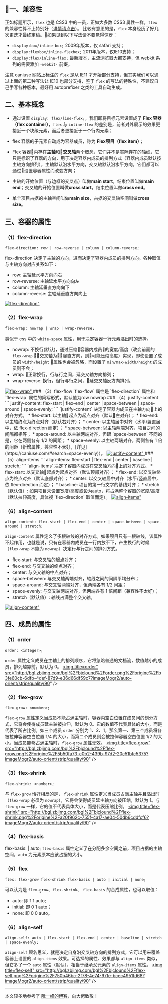 ## 一、兼容性
正如标题所示，`flex` 也是 CSS3 中的一员，正如大多数 CSS3 属性一样，`flex` 的兼容性算不上特别好（[详情请点击]("https://caniuse.com/#search=flex)）。
比较有意思的是，`flex` 本身经历了好几次更迭才最终定稿。如果见到以下写法请不要觉得惊讶：

* `display:box/inline-box;`   2009年版本，仅 safari 支持；
* `display:flexbox/inline-flexbox;`  2011年版本，仅IE10支持；
* `display:flex/inline-flex;`  最新版本，主流浏览器大都支持，但 webkit 系列的需要添加 `-webkit-` 前缀。

注意 caniuse 网站上标注的 `flex` 是从 IE11 才开始部分支持，但其实我们可以通过上面的第二种写法让 IE10 也部分支持，鉴于 `flex` 的写法的特殊性，不建议自己手写各种版本，最好用 autoprefixer 之类的工具自动生成。


## 二、基本概念
* 通过设置 `display: flex/line-flex;`，我们即将目标元素设置成了 **Flex 容器（flex container）**，`flex` 与 `inline-flex` 的差别是，前者对外展示的效果更接近一个块级元素，而后者更接近于一个行内元素；

* flex 容器的子元素自动成为容器成员，称为 **Flex项目（flex item）**；
* Flex 容器内存在**主轴**和**交叉轴**两个概念，它们并不是实际存在的轴线，它只是标识了容器的方向，用于决定容器内成员的排列方式（容器内成员默认按主轴方向排列），主轴默认沿水平方向，交叉轴默认沿水平方向，它们都可以通过设置容器属性而改变方向；
* 主轴的开始位置（与边框的交叉点）叫做**main start**，结束位置叫做**main end**；交叉轴的开始位置叫做**cross start**，结束位置叫做**cross end**。
* 单个项目占据的主轴空间叫做**main size**，占据的交叉轴空间叫做**cross size**。

## 三、容器的属性
### （1）flex-direction

```
flex-direction: row | row-reverse | column | column-reverse;
```
flex-direction 决定了主轴的方向，进而决定了容器内成员的排列方向。各种取值与主轴方向对应关系如下：
* row: 主轴延水平方向向右
* row-reverse: 主轴延水平方向向左
* column: 主轴延垂直方向向下
* column-reverse: 主轴延垂直方向向上

<a href="https://daleandmayel.github.io/daily-conf/2018-09-18(flex%20%E5%9F%BA%E7%A1%80)/flex-direction.html">
    <img title=flex-direction" src="http://bgl.zbjimg.com/bgl%2Fbjclound%2Fflex-direction.png%2Forigine%2F7c3f86ac-eed7-4444-8464-20482d347d9c?imageMogr2/auto-orient/strip/quality/90" />
</a>

### （2）flex-wrap
```
flex-wrap: nowrap | wrap | wrap-reverse;
```
类似于 css 中的 `white-space` 属性，用于决定容器一行元素溢出时的选择。
* nowrap: 不换行(默认)，通过压缩容器内成员的宽度/高度（改变前面的 `flex-wrap` 交叉轴为竖直方向，则可能压缩高度）实现，即使设置了成员的  `width/height` 属性也会被忽略，而设置了 `min/max-width/height` 的成员则不会；
* wrap: 正常换行，行与行之间，延交叉轴方向排列；
* wrap-reverse: 换行，但行与行之间，延交叉轴反方向排列。 

<a href="https://daleandmayel.github.io/daily-conf/2018-09-18(flex%20%E5%9F%BA%E7%A1%80)/flex-wrap.html">
    <img title=flex-wrap" src="http://bgl.zbjimg.com/bgl%2Fbjclound%2Fflex-wrap.png%2Forigine%2F9af22ac1-e420-4282-9d8b-b2c51e6b80ff?imageMogr2/auto-orient/strip/quality/90" />
</a>
### （3）flex-flow
`flex-flow` 属性是 `flex-direction` 属性和 `flex-wrap` 属性的简写形式，默认值为row nowrap
### （4）justify-content
```
justify-content: flex-start | flex-end | center | space-between | space-around | space-evenly;
```
`justify-content` 决定了容器内成员在主轴方向上的对齐方式。
* flex-start: 以主轴起点为起点对齐（默认左对齐）；
* flex-end: 以主轴终点为终点对齐（默认右对齐）；
* center:  以主轴居中对齐（水平/竖直居中，依 flex-direction 而定）；
* space-between: 以主轴两端对齐，项目之间的间隔都相等；
* space-around: 以主轴两端对齐，但跟 `space-between` 不同的是，它在两侧各有 1/2 的间距；
* space-evenly: 以主轴两端对齐，两侧各有 1 倍的间距（新增属性，兼容性不太好，[详见](https://caniuse.com/#search=space-evenly)）。
<a href="https://daleandmayel.github.io/daily-conf/2018-09-18(flex%20%E5%9F%BA%E7%A1%80)/justify-content.html">
    <img title=justify-content" src="http://bgl.zbjimg.com/bgl%2Fbjclound%2Fjustify-content.png%2Forigine%2F2dbeca01-4be6-4ae1-8c02-37d8e59b0a7c?imageMogr2/auto-orient/strip/quality/90" />
</a>
### （5）align-items
```
align-items: flex-start | flex-end | center | baseline | stretch;
```
`align-items` 决定了容器内成员在交叉轴方向上的对齐方式。
* flex-start: 以交叉轴起点为起点对齐（默认顶部对齐）；
* flex-end: 以交叉轴终点为终点对齐（默认底部对齐）；
* center: 以交叉轴居中对齐（水平/竖直居中，依 flex-direction 而定）；
* baseline: 项目的第一行文字的基线对齐；
* stretch（默认值）: 如果项目未设置宽度/高度或设为auto，将占满整个容器的宽度/高度（默认拉伸高度，具体视 `flex-direction` 取值而定）。
<a href="https://daleandmayel.github.io/daily-conf/2018-09-18(flex%20%E5%9F%BA%E7%A1%80)/align-items.html">
    <img title=align-items" src="http://bgl.zbjimg.com/bgl%2Fbjclound%2Falign-items.png%2Forigine%2Fac81650f-2288-489a-b008-d1cc3e2ec4be?imageMogr2/auto-orient/strip/quality/90" />
</a>


### （6）align-content
```
align-content: flex-start | flex-end | center | space-between | space-around | stretch;
```
`align-content` 属性定义了多根轴线的对齐方式。如果项目只有一根轴线，该属性不起作用，也就是说，只有在容器内成员在一行内放不下，产生换行的时候（`flex-wrap` 不能为 `nowrap`）决定行与行之间的排列方式。
* flex-start: 与交叉轴的起点对齐；
* flex-end: 与交叉轴的终点对齐；
* center: 与交叉轴的中点对齐；
* space-between: 与交叉轴两端对齐，轴线之间的间隔平均分布；
* space-around: 与交叉轴两端对齐，但两端各有 1/2 间距；
* space-evenly: 与交叉轴两端对齐，但两端各有 1 倍间距（兼容性不太好）；
* stretch（默认值）: 轴线占满整个交叉轴。

<a href="https://daleandmayel.github.io/daily-conf/2018-09-18(flex%20%E5%9F%BA%E7%A1%80)/align-content.html">
    <img title=align-content" src="http://bgl.zbjimg.com/bgl%2Fbjclound%2Falign-content.png%2Forigine%2Ffce2ba50-ec08-4e20-991d-32a8205f6fe4?imageMogr2/auto-orient/strip/quality/90" />
</a>

## 四、成员的属性
### （1）order
```
order: <integer>;
```
`order` 属性定义成员在主轴上的排列顺序，它将忽略普通的文档流，数值越小的成员，排列越靠前，默认为 0。
<a href="https://daleandmayel.github.io/daily-conf/2018-09-18(flex%20%E5%9F%BA%E7%A1%80)/order.html">
    <img title=order" src="http://bgl.zbjimg.com/bgl%2Fbjclound%2Forder.png%2Forigine%2Fb3fe60cb-6dfb-4def-87d9-e36d66df59c7?imageMogr2/auto-orient/strip/quality/90" />
</a>

### （2）flex-grow
```
flex-grow: <number>;
```
`flex-grow` 属性定义当成员不能占满主轴时，容器内空白位置在成员间的划分方式，它将会使得成员延主轴被拉伸，默认为 0。它的数值不代表具体的大小，而是代表了所占比例。如三个成员 `order` 分别为 1、2、1，那么第一、第三个成员将各被拉伸容器空白位置 1/4 的大小，而第二个成员则会被拉伸容器空白位置 1/2 的大小。当成员能够占满主轴时，`flex-grow` 属性无效。
<a href="https://daleandmayel.github.io/daily-conf/2018-09-18(flex%20%E5%9F%BA%E7%A1%80)/flex-grow.html">
    <img title=flex-grow" src="http://bgl.zbjimg.com/bgl%2Fbjclound%2Fflex-grow.png%2Forigine%2F5b50fa73-c0b2-439b-97d2-20c51bfc5375?imageMogr2/auto-orient/strip/quality/90" />
</a>

### （3）flex-shrink
```
flex-shrink: <number>;
```
与 `flex-grow` 恰好相反的是， `flex-shrink` 属性定义当成员占满主轴并且溢出时（`flex-wrap` 必须为 `nowrap`），它将会使得成员延主轴方向被压缩，默认为 1。与 `flex-grow` 一样，它的值不代表具体大小，而是代表压缩比例。
<a href="https://daleandmayel.github.io/daily-conf/2018-09-18(flex%20%E5%9F%BA%E7%A1%80)/flex-grow.html">
    <img title=flex-shrink" src="http://bgl.zbjimg.com/bgl%2Fbjclound%2Fflex-shrink.png%2Forigine%2Fa20f962c-755f-4a17-ae04-50db6cddfcf6?imageMogr2/auto-orient/strip/quality/90" />
</a>

### （4）flex-basis
flex-basis: <length> | auto;
`flex-basis` 属性定义了在分配多余空间之前，项目占据的主轴空间，`auto` 为元素原本应该占据的大小。
### （5）flex
```
flex: flex-grow flex-shrink flex-basis | auto | initial | none;
```
可以认为是 `flex-grow`、`flex-shrink`、 `flex-basis` 的合成属性，也可以取值：
* auto: 即 1 1 auto;
* initial: 即 0 1 auto；
* none: 即 0 0 auto。
### （6）align-self
```
align-self: auto | flex-start | flex-end | center | baseline | stretch | space-evenly;
```
`align-self` 顾名思义，就是决定自身沿交叉轴方向的排列方式，它可以用来覆盖容器上设置的 `align-items` 效果。可选择的属性、效果都与 `align-items` 类似，但它多了一个 `auto` 属性（默认），相当于继承父元素的 `align-items` 属性。
<a href="https://daleandmayel.github.io/daily-conf/2018-09-18(flex%20%E5%9F%BA%E7%A1%80)/align-self.html">
    <img title=flex-self" src="http://bgl.zbjimg.com/bgl%2Fbjclound%2Fflex-self.png%2Forigine%2F750b46bc-2f78-4e74-97fe-bcec4951fd68?imageMogr2/auto-orient/strip/quality/90" />
</a>


--------
本文较多地参考了 [阮一峰的博客](http://www.ruanyifeng.com/blog/2015/07/flex-grammar.html)，向大佬致敬！